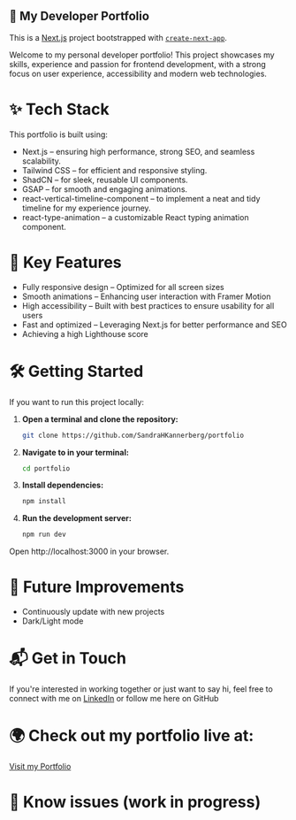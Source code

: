 ## 🚀 My Developer Portfolio

This is a [Next.js](https://nextjs.org) project bootstrapped with [`create-next-app`](https://nextjs.org/docs/app/api-reference/cli/create-next-app).

Welcome to my personal developer portfolio! This project showcases my skills, experience and passion for frontend development, with a strong focus on user experience, accessibility and modern web technologies.

# ✨ Tech Stack

This portfolio is built using:

- Next.js – ensuring high performance, strong SEO, and seamless scalability.
- Tailwind CSS – for efficient and responsive styling.
- ShadCN – for sleek, reusable UI components.
- GSAP – for smooth and engaging animations.
- react-vertical-timeline-component – to implement a neat and tidy timeline for my experience journey.
- react-type-animation – a customizable React typing animation component.

# 🎯 Key Features

- Fully responsive design – Optimized for all screen sizes
- Smooth animations – Enhancing user interaction with Framer Motion
- High accessibility – Built with best practices to ensure usability for all users
- Fast and optimized – Leveraging Next.js for better performance and SEO
- Achieving a high Lighthouse score

# 🛠️ Getting Started

If you want to run this project locally:

1. **Open a terminal and clone the repository:**

   ```bash
   git clone https://github.com/SandraHKannerberg/portfolio

   ```

2. **Navigate to in your terminal:**

   ```bash
   cd portfolio

   ```

3. **Install dependencies:**

   ```bash
   npm install

   ```

4. **Run the development server:**

   ```bash
   npm run dev

   ```

Open http://localhost:3000 in your browser.

# 📌 Future Improvements

- Continuously update with new projects </br>
- Dark/Light mode </br>

# 📬 Get in Touch

If you're interested in working together or just want to say hi, feel free to connect with me on [LinkedIn](https://www.linkedin.com/in/sandra-h%C3%B6st-kannerberg/) or follow me here on GitHub

# 🌍 Check out my portfolio live at:

[Visit my Portfolio](https://sandra-dev-portfolio.vercel.app)

# 🚧 Know issues (work in progress)
